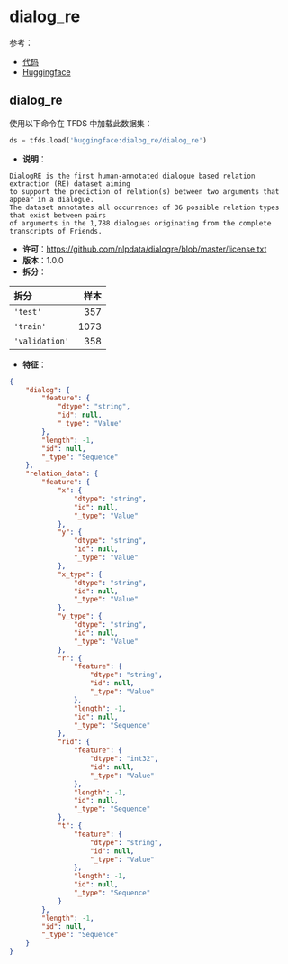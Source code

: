 # dialog_re

参考：

- [代码](https://github.com/huggingface/datasets/blob/master/datasets/dialog_re)
- [Huggingface](https://huggingface.co/datasets/dialog_re)

## dialog_re

使用以下命令在 TFDS 中加载此数据集：

```python
ds = tfds.load('huggingface:dialog_re/dialog_re')
```

- **说明**：

```
DialogRE is the first human-annotated dialogue based relation extraction (RE) dataset aiming
to support the prediction of relation(s) between two arguments that appear in a dialogue.
The dataset annotates all occurrences of 36 possible relation types that exist between pairs
of arguments in the 1,788 dialogues originating from the complete transcripts of Friends.
```

- **许可**：https://github.com/nlpdata/dialogre/blob/master/license.txt
- **版本**：1.0.0
- **拆分**：

拆分 | 样本
:-- | --:
`'test'` | 357
`'train'` | 1073
`'validation'` | 358

- **特征**：

```json
{
    "dialog": {
        "feature": {
            "dtype": "string",
            "id": null,
            "_type": "Value"
        },
        "length": -1,
        "id": null,
        "_type": "Sequence"
    },
    "relation_data": {
        "feature": {
            "x": {
                "dtype": "string",
                "id": null,
                "_type": "Value"
            },
            "y": {
                "dtype": "string",
                "id": null,
                "_type": "Value"
            },
            "x_type": {
                "dtype": "string",
                "id": null,
                "_type": "Value"
            },
            "y_type": {
                "dtype": "string",
                "id": null,
                "_type": "Value"
            },
            "r": {
                "feature": {
                    "dtype": "string",
                    "id": null,
                    "_type": "Value"
                },
                "length": -1,
                "id": null,
                "_type": "Sequence"
            },
            "rid": {
                "feature": {
                    "dtype": "int32",
                    "id": null,
                    "_type": "Value"
                },
                "length": -1,
                "id": null,
                "_type": "Sequence"
            },
            "t": {
                "feature": {
                    "dtype": "string",
                    "id": null,
                    "_type": "Value"
                },
                "length": -1,
                "id": null,
                "_type": "Sequence"
            }
        },
        "length": -1,
        "id": null,
        "_type": "Sequence"
    }
}
```
